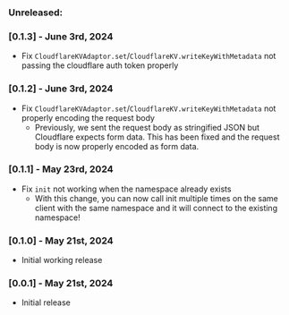### Unreleased:

### [0.1.3] - June 3rd, 2024

- Fix `CloudflareKVAdaptor.set`/`CloudflareKV.writeKeyWithMetadata` not passing the cloudflare auth token properly

### [0.1.2] - June 3rd, 2024

- Fix `CloudflareKVAdaptor.set`/`CloudflareKV.writeKeyWithMetadata` not properly encoding the request body
  - Previously, we sent the request body as stringified JSON but Cloudflare expects form data. This has been fixed and the request body is now properly encoded as form data.

### [0.1.1] - May 23rd, 2024

- Fix `init` not working when the namespace already exists
  - With this change, you can now call init multiple times on the same client with the same namespace and it will connect to the existing namespace!

### [0.1.0] - May 21st, 2024

- Initial working release

### [0.0.1] - May 21st, 2024

- Initial release
